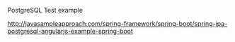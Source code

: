 PostgreSQL Test example

http://javasampleapproach.com/spring-framework/spring-boot/spring-jpa-postgresql-angularjs-example-spring-boot

